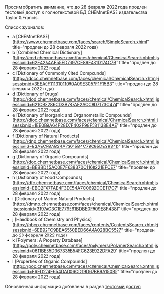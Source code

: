 Просим обратить внимание, что до 28 февраля 2022 года продлен тестовый доступ к полнотекстовой БД CHEMnetBASE
издательства
Taylor & Francis.

Список журналов:
* a [CHEMnetBASE](https://www.chemnetbase.com/faces/search/SimpleSearch.xhtml" title="продлен до 28 февраля 2022 года)
* b [Combined Chemical Dictionary](https://ccd.chemnetbase.com/faces/chemical/ChemicalSearch.xhtml;jsessionid=62F42A4AF55ED7697CE89F431D174C7B" title="продлен до 28 февраля 2022 года)
* c [Dictionary of Commonly Cited Compounds](https://dccc.chemnetbase.com/faces/chemical/ChemicalSearch.xhtml;jsessionid=3EEA0F11131011090A09E3057F1F15B3" title="продлен до 28 февраля 2022 года)
* d [Dictionary of Drugs](https://dod.chemnetbase.com/faces/chemical/ChemicalSearch.xhtml;jsessionid=621CB8286CD3B787AE2ACC8D7173C474" title="продлен до 28 февраля 2022 года)
* e [Dictionary of Inorganic and Organometallic Compounds](https://dioc.chemnetbase.com/faces/chemical/ChemicalSearch.xhtml;jsessionid=1EE0B9A64F28D7F402F98F581138E4AE" title="продлен до 28 февраля 2022 года)
* f [Dictionary of Natural Products](https://dnp.chemnetbase.com/faces/chemical/ChemicalSearch.xhtml;jsessionid=E2AECFBAB24A73015B4C78C95DE3934D" title="продлен до 28 февраля 2022 года)
* g [Dictionary of Organic Compounds](https://doc.chemnetbase.com/faces/chemical/ChemicalSearch.xhtml;jsessionid=BEBBD45AC0E7F638370C1168221EFCE7" title="продлен до 28 февраля 2022 года)
* h [Dictionary of Food Compounds](https://dfc.chemnetbase.com/faces/chemical/ChemicalSearch.xhtml;jsessionid=EBC2F67FAE4F3DE54A7C0692DCE117C7" title="продлен до 28 февраля 2022 года)
* i [Dictionary of Marine Natural Products](https://dmnp.chemnetbase.com/faces/chemical/ChemicalSearch.xhtml;jsessionid=3197AC3C1E779E61BDBE0F909E8F4381" title="продлен до 28 февраля 2022 года)
* j [Handbook of Chemistry and Physics](https://hbcp.chemnetbase.com/faces/contents/ContentsSearch.xhtml;jsessionid=6EB92FC9BEA6560BED66A4A028BC5527" title="продлен до 28 февраля 2022 года)
* k [Polymers: A Property Database](https://poly.chemnetbase.com/faces/polymers/PolymerSearch.xhtml;jsessionid=0611BE65D367335B54FC623E922DFA29" title="продлен до 28 февраля 2022 года)
* l [Properties of Organic Compounds](https://poc.chemnetbase.com/faces/chemical/ChemicalSearch.xhtml;jsessionid=F6ED274F654DAD06CD19D67BB9A150B5" title="продлен до 28 февраля 2022 года)

Обновленная информация добавлена в раздел [тестовый доступ](/Restmp.html)
